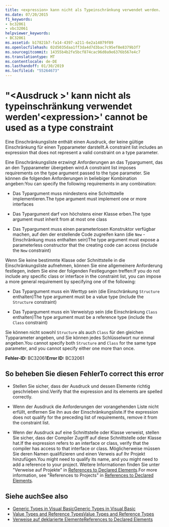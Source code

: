 ```yaml
---
title: <expression> kann nicht als Typeinschränkung verwendet werden.
ms.date: 07/20/2015
f1_keywords:
- bc32061
- vbc32061
helpviewer_keywords:
- BC32061
ms.assetid: b17821b7-fa14-4397-a211-6e2a14079f09
ms.openlocfilehash: 02d5035daa1ff3da4d7d3bac7c95ef8e8379b3f7
ms.sourcegitcommit: 14355b4b2fe5bcf874cac96d0a9e6376b567e4c7
ms.translationtype: MT
ms.contentlocale: de-DE
ms.lasthandoff: 01/30/2019
ms.locfileid: "55264673"
---
```

# <a name="expression-cannot-be-used-as-a-type-constraint"></a><span data-ttu-id="e9f98-102">"\<Ausdruck >' kann nicht als typeinschränkung verwendet werden</span><span class="sxs-lookup"><span data-stu-id="e9f98-102">'\<expression>' cannot be used as a type constraint</span></span>
<span data-ttu-id="e9f98-103">Eine Einschränkungsliste enthält einen Ausdruck, der keine gültige Einschränkung für einen Typparameter darstellt.</span><span class="sxs-lookup"><span data-stu-id="e9f98-103">A constraint list includes an expression that does not represent a valid constraint on a type parameter.</span></span>  
  
 <span data-ttu-id="e9f98-104">Eine Einschränkungsliste erzwingt Anforderungen an das Typargument, das an den Typparameter übergeben wird.</span><span class="sxs-lookup"><span data-stu-id="e9f98-104">A constraint list imposes requirements on the type argument passed to the type parameter.</span></span> <span data-ttu-id="e9f98-105">Sie können die folgenden Anforderungen in beliebiger Kombination angeben:</span><span class="sxs-lookup"><span data-stu-id="e9f98-105">You can specify the following requirements in any combination:</span></span>  
  
-   <span data-ttu-id="e9f98-106">Das Typargument muss mindestens eine Schnittstelle implementieren.</span><span class="sxs-lookup"><span data-stu-id="e9f98-106">The type argument must implement one or more interfaces</span></span>  
  
-   <span data-ttu-id="e9f98-107">Das Typargument darf von höchstens einer Klasse erben.</span><span class="sxs-lookup"><span data-stu-id="e9f98-107">The type argument must inherit from at most one class</span></span>  
  
-   <span data-ttu-id="e9f98-108">Das Typargument muss einen parameterlosen Konstruktor verfügbar machen, auf den der erstellende Code zugreifen kann (die `New` -Einschränkung muss enthalten sein)</span><span class="sxs-lookup"><span data-stu-id="e9f98-108">The type argument must expose a parameterless constructor that the creating code can access (include the `New` constraint)</span></span>  
  
 <span data-ttu-id="e9f98-109">Wenn Sie keine bestimmte Klasse oder Schnittstelle in die Einschränkungsliste aufnehmen, können Sie eine allgemeinere Anforderung festlegen, indem Sie eine der folgenden Festlegungen treffen:</span><span class="sxs-lookup"><span data-stu-id="e9f98-109">If you do not include any specific class or interface in the constraint list, you can impose a more general requirement by specifying one of the following:</span></span>  
  
-   <span data-ttu-id="e9f98-110">Das Typargument muss ein Werttyp sein (die Einschränkung `Structure` enthalten)</span><span class="sxs-lookup"><span data-stu-id="e9f98-110">The type argument must be a value type (include the `Structure` constraint)</span></span>  
  
-   <span data-ttu-id="e9f98-111">Das Typargument muss ein Verweistyp sein (die Einschränkung `Class` enthalten)</span><span class="sxs-lookup"><span data-stu-id="e9f98-111">The type argument must be a reference type (include the `Class` constraint)</span></span>  
  
 <span data-ttu-id="e9f98-112">Sie können nicht sowohl `Structure` als auch `Class` für den gleichen Typparameter angeben, und Sie können jedes Schlüsselwort nur einmal angeben.</span><span class="sxs-lookup"><span data-stu-id="e9f98-112">You cannot specify both `Structure` and `Class` for the same type parameter, and you cannot specify either one more than once.</span></span>  
  
 <span data-ttu-id="e9f98-113">**Fehler-ID:** BC32061</span><span class="sxs-lookup"><span data-stu-id="e9f98-113">**Error ID:** BC32061</span></span>  
  
## <a name="to-correct-this-error"></a><span data-ttu-id="e9f98-114">So beheben Sie diesen Fehler</span><span class="sxs-lookup"><span data-stu-id="e9f98-114">To correct this error</span></span>  
  
-   <span data-ttu-id="e9f98-115">Stellen Sie sicher, dass der Ausdruck und dessen Elemente richtig geschrieben sind.</span><span class="sxs-lookup"><span data-stu-id="e9f98-115">Verify that the expression and its elements are spelled correctly.</span></span>  
  
-   <span data-ttu-id="e9f98-116">Wenn der Ausdruck die Anforderungen der vorangehenden Liste nicht erfüllt, entfernen Sie ihn aus der Einschränkungsliste.</span><span class="sxs-lookup"><span data-stu-id="e9f98-116">If the expression does not qualify for the preceding list of requirements, remove it from the constraint list.</span></span>  
  
-   <span data-ttu-id="e9f98-117">Wenn der Ausdruck auf eine Schnittstelle oder Klasse verweist, stellen Sie sicher, dass der Compiler Zugriff auf diese Schnittstelle oder Klasse hat.</span><span class="sxs-lookup"><span data-stu-id="e9f98-117">If the expression refers to an interface or class, verify that the compiler has access to that interface or class.</span></span> <span data-ttu-id="e9f98-118">Möglicherweise müssen Sie deren Namen qualifizieren und einen Verweis auf Ihr Projekt hinzufügen.</span><span class="sxs-lookup"><span data-stu-id="e9f98-118">You might need to qualify its name, and you might need to add a reference to your project.</span></span> <span data-ttu-id="e9f98-119">Weitere Informationen finden Sie unter "Verweise auf Projekte" in [References to Declared Elements](../../../visual-basic/programming-guide/language-features/declared-elements/references-to-declared-elements.md).</span><span class="sxs-lookup"><span data-stu-id="e9f98-119">For more information, see "References to Projects" in [References to Declared Elements](../../../visual-basic/programming-guide/language-features/declared-elements/references-to-declared-elements.md).</span></span>  
  
## <a name="see-also"></a><span data-ttu-id="e9f98-120">Siehe auch</span><span class="sxs-lookup"><span data-stu-id="e9f98-120">See also</span></span>
- [<span data-ttu-id="e9f98-121">Generic Types in Visual Basic</span><span class="sxs-lookup"><span data-stu-id="e9f98-121">Generic Types in Visual Basic</span></span>](../../../visual-basic/programming-guide/language-features/data-types/generic-types.md)
- [<span data-ttu-id="e9f98-122">Value Types and Reference Types</span><span class="sxs-lookup"><span data-stu-id="e9f98-122">Value Types and Reference Types</span></span>](../../../visual-basic/programming-guide/language-features/data-types/value-types-and-reference-types.md)
- [<span data-ttu-id="e9f98-123">Verweise auf deklarierte Elemente</span><span class="sxs-lookup"><span data-stu-id="e9f98-123">References to Declared Elements</span></span>](../../../visual-basic/programming-guide/language-features/declared-elements/references-to-declared-elements.md)

